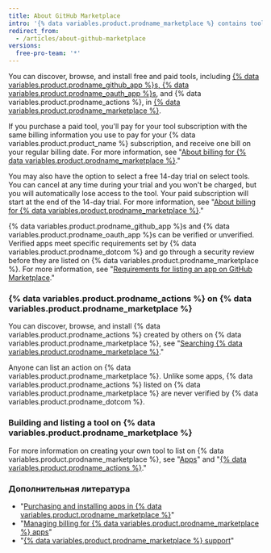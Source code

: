 ```yaml
---
title: About GitHub Marketplace
intro: '{% data variables.product.prodname_marketplace %} contains tools that add functionality and improve your workflow.'
redirect_from:
  - /articles/about-github-marketplace
versions:
  free-pro-team: '*'
---
```


You can discover, browse, and install free and paid tools, including [{% data variables.product.prodname_github_app %}s, {% data variables.product.prodname_oauth_app %}s](/apps/differences-between-apps/), and {% data variables.product.prodname_actions %}, in [{% data variables.product.prodname_marketplace %}](https://github.com/marketplace).

If you purchase a paid tool, you'll pay for your tool subscription with the same billing information you use to pay for your {% data variables.product.product_name %} subscription, and receive one bill on your regular billing date. For more information, see "[About billing for {% data variables.product.prodname_marketplace %}](/articles/about-billing-for-github-marketplace)."

You may also have the option to select a free 14-day trial on select tools. You can cancel at any time during your trial and you won't be charged, but you will automatically lose access to the tool. Your paid subscription will start at the end of the 14-day trial. For more information, see "[About billing for {% data variables.product.prodname_marketplace %}](/articles/about-billing-for-github-marketplace)."

{% data variables.product.prodname_github_app %}s and {% data variables.product.prodname_oauth_app %}s can be verified or unverified. Verified apps meet specific requirements set by {% data variables.product.prodname_dotcom %} and go through a security review before they are listed on {% data variables.product.prodname_marketplace %}. For more information, see "[Requirements for listing an app on GitHub Marketplace](/marketplace/getting-started/requirements-for-listing-an-app-on-github-marketplace/)."

### {% data variables.product.prodname_actions %} on {% data variables.product.prodname_marketplace %}

You can discover, browse, and install {% data variables.product.prodname_actions %} created by others on {% data variables.product.prodname_marketplace %}, see "[Searching {% data variables.product.prodname_marketplace %}](/github/searching-for-information-on-github/searching-github-marketplace)."

Anyone can list an action on {% data variables.product.prodname_marketplace %}. Unlike some apps, {% data variables.product.prodname_actions %} listed on {% data variables.product.prodname_marketplace %} are never verified by {% data variables.product.prodname_dotcom %}.

### Building and listing a tool on {% data variables.product.prodname_marketplace %}

For more information on creating your own tool to list on {% data variables.product.prodname_marketplace %}, see "[Apps](/apps)" and "[{% data variables.product.prodname_actions %}](/actions)."

### Дополнительная литература

- "[Purchasing and installing apps in {% data variables.product.prodname_marketplace %}](/articles/purchasing-and-installing-apps-in-github-marketplace)"
- "[Managing billing for {% data variables.product.prodname_marketplace %} apps](/articles/managing-billing-for-github-marketplace-apps)"
- "[{% data variables.product.prodname_marketplace %} support](/articles/github-marketplace-support)"

